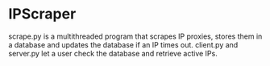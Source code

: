 # IPScraper
scrape.py is a multithreaded program that scrapes IP proxies, stores them in a database and updates the database if an IP times out. client.py and server.py let a user check the database and retrieve active IPs.
